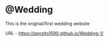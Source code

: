# @Wedding

This is the original/first wedding website

URL - https://benzito1590.github.io/Wedding-1/
